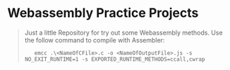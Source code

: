 # Webassembly Practice Projects #

> Just a little Repository for try out some Webassembly methods.
>Use the follow command to compile with Assembler:
>
>```CMD
>    emcc .\<NameOfCFile>.c -o <NameOfOutputFile>.js -s NO_EXIT_RUNTIME=1 -s EXPORTED_RUNTIME_METHODS=ccall,cwrap
>```

